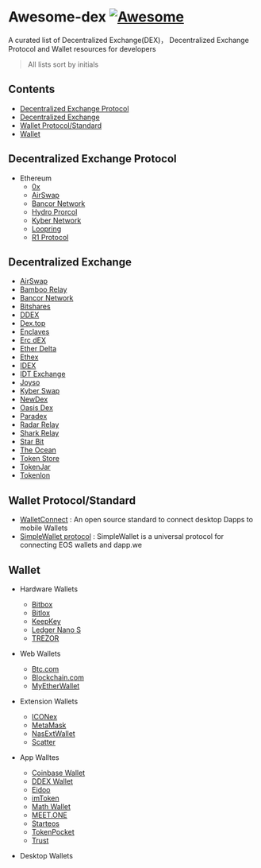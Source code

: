 # Awesome-dex [![Awesome](https://cdn.rawgit.com/sindresorhus/awesome/d7305f38d29fed78fa85652e3a63e154dd8e8829/media/badge.svg)](https://github.com/sindresorhus/awesome)

A curated list of Decentralized Exchange(DEX)， Decentralized Exchange Protocol and Wallet resources for developers

> All lists sort by initials

## Contents

  - [Decentralized Exchange Protocol](#decentralized-exchange-protocol)
  - [Decentralized Exchange](#decentralized-exchange)
  - [Wallet Protocol/Standard](#wallet-protocol/standard)
  - [Wallet](#wallet)

## Decentralized Exchange Protocol

- Ethereum
  - [0x](https://0xproject.com/)
  - [AirSwap](https://airswap.io/)
  - [Bancor Network](https://www.bancor.network/)
  - [Hydro Prorcol](https://hydroprotocol.io)
  - [Kyber Network](https://kyber.network/)
  - [Loopring](https://loopring.org/)
  - [R1 Protocol](https://www.r1protocol.com/)

## Decentralized Exchange

- [AirSwap](https://airswap.io/)
- [Bamboo Relay](https://bamboorelay.com/)
- [Bancor Network](https://www.bancor.network/)
- [Bitshares](https://bitshares.org/)
- [DDEX](https://ddex.io/)
- [Dex.top](https://dex.top/)
- [Enclaves](https://enclaves.io/)
- [Erc dEX](https://ercdex.com/)
- [Ether Delta](https://etherdelta.com/)
- [Ethex](https://ethex.market/)
- [IDEX](https://idex.market/)
- [IDT Exchange](https://kinalpha.com/)
- [Joyso](https://joyso.io)
- [Kyber Swap](https://kyber.network/swap/eth_knc)
- [NewDex](http://newdex.io/)
- [Oasis Dex](https://oasisdex.com)
- [Paradex](https://paradex.io/)
- [Radar Relay](https://radarrelay.com/)
- [Shark Relay](https://sharkrelay.com/)
- [Star Bit](https://www.starbitex.com/)
- [The Ocean](https://theocean.trade/)
- [Token Store](https://token.store/)
- [TokenJar](https://tokenjar.io/)
- [Tokenlon](https://token.im/tokenlon)

## Wallet Protocol/Standard

- [WalletConnect](https://walletconnect.org/) : An open source standard to connect desktop Dapps to mobile Wallets
- [SimpleWallet protocol](https://github.com/southex/SimpleWallet) : SimpleWallet is a universal protocol for connecting EOS wallets and dapp.we

## Wallet

- Hardware Wallets
  - [Bitbox](https://shiftcrypto.ch/)
  - [Bitlox](https://www.bitlox.com/)
  - [KeepKey](https://keepkey.com)
  - [Ledger Nano S](https://www.ledger.com/)
  - [TREZOR](https://trezor.io/)

- Web Wallets
  - [Btc.com](https://wallet.btc.com/)
  - [Blockchain.com](https://www.blockchain.com/wallet)
  - [MyEtherWallet](https://www.myetherwallet.com/)

- Extension Wallets
  - [ICONex](https://chrome.google.com/webstore/detail/iconex/flpiciilemghbmfalicajoolhkkenfel)
  - [MetaMask](https://chrome.google.com/webstore/detail/metamask/nkbihfbeogaeaoehlefnkodbefgpgknn)
  - [NasExtWallet](https://chrome.google.com/webstore/detail/nasextwallet/gehjkhmhclgnkkhpfamakecfgakkfkco)
  - [Scatter](https://chrome.google.com/webstore/detail/scatter/ammjpmhgckkpcamddpolhchgomcojkle)

- App Walltes
  - [Coinbase Wallet](https://wallet.coinbase.com/)
  - [DDEX Wallet](https://ddex.io/)
  - [Eidoo](https://eidoo.io/)
  - [imToken](https://token.im/)
  - [Math Wallet](http://www.mathwallet.org/)
  - [MEET.ONE](https://meet.one/)
  - [Starteos](https://wallet.starteos.io/)
  - [TokenPocket](https://www.mytokenpocket.vip/)
  - [Trust](https://trustwalletapp.com/)

- Desktop Wallets